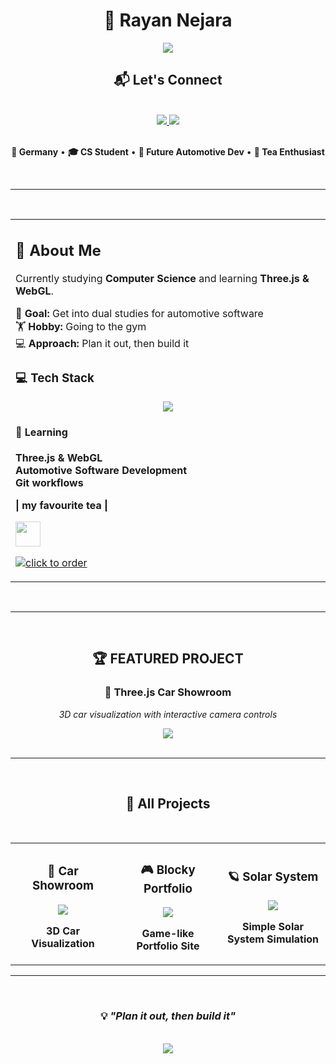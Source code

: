 <div align="center">

# 👋 Rayan Nejara

<img src="https://readme-typing-svg.herokuapp.com?font=Fira+Code&size=24&duration=3000&pause=1000&color=D2691E&background=FFFFFF00&center=true&vCenter=true&width=700&lines=Computer+Science+Student;Automotive+Enthusiast;WebGL+%26+Three.js+Learner" />

<br/>

## 📬 Let's Connect

<br>

<a href="https://www.linkedin.com/in/rayannejara/">
<img src="https://img.shields.io/badge/LinkedIn-0077B5?style=for-the-badge&logo=linkedin&logoColor=white" />
</a>
<a href="https://discord.gg/WTTypSwm35">
<img src="https://img.shields.io/badge/Discord-5865F2?style=for-the-badge&logo=discord&logoColor=white" />
</a>
<br>
<br/>

**📍 Germany** • **🎓 CS Student** • **🚗 Future Automotive Dev** • **🍵 Tea Enthusiast** 

</div>
<br/>

---

<br/>

<div align="center">
<table width="100%">
<tr>
<td width="1000px" valign="top">

## 🚀 About Me

Currently studying **Computer Science** and learning **Three.js & WebGL**. 

🎯 **Goal:** Get into dual studies for automotive software  
🏋️ **Hobby:** Going to the gym  
💻 **Approach:** Plan it out, then build it



### 💻 Tech Stack

<div align="center">
<img src="https://skillicons.dev/icons?i=js,threejs,html,css,git,github,neovim,blender,figma&theme=dark" />
</div>



#### 🎯 **Learning**
 **Three.js & WebGL**
 <br>
 **Automotive Software Development**
  <br>
 **Git workflows**
<br/>
 **<div>| my favourite tea |</div>**

<a align="center" target="_blank" href="https://www.ahmadtea.de/ahmad-tea-green-tea-br-250-g-loser-tee.html">
  <img height="40px" src="https://raw.githubusercontent.com/gist/R-Nejara/0b306b4415475c626f10c150ea3af3a5/raw/048931d160f4d30907ac5917a3be575f36aff41e/gistfile1.svg" style="vertical-align:middle; opacity:0.7;" />
</a>


<br/>

[![click to order](https://img.shields.io/badge/click-to%20order-brightgreen)](https://www.ahmadtea.de/ahmad-tea-green-tea-br-250-g-loser-tee.html)

</td>

</tr>
</table>
</div>

<br/>

---

<br/>

<div align="center">

🏆 **FEATURED PROJECT**
---
### 🚗 **Three.js Car Showroom** 
*3D car visualization with interactive camera controls*

<a href="https://github.com/R-Nejara/threejs-car-showroom">
<img src="https://img.shields.io/badge/🔥_VIEW_PROJECT-FF6347?style=for-the-badge&logo=github&logoColor=white" />
</a>

</div>

<br/>

---

<br/>

<div align="center">

  
## 🌟 All Projects

<table width="100%">
<tr>
<td width="33%" align="center">

### 🚗 **Car Showroom**
<a href="https://github.com/R-Nejara/threejs-car-showroom">
<img src="https://img.shields.io/badge/Three.js-FF6347?style=flat&logo=three.js&logoColor=white" />
</a>

**3D Car Visualization**

</td>
<td width="33%" align="center">

### 🎮 **Blocky Portfolio**
<a href="https://github.com/R-Nejara/blocky-portfolio-game">
<img src="https://img.shields.io/badge/WebGL-D2691E?style=flat&logo=webgl&logoColor=white" />
</a>

**Game-like Portfolio Site**

</td>
<td width="33%" align="center">

### 🪐 **Solar System**
<a href="https://github.com/R-Nejara/simple-solar-system-project">
<img src="https://img.shields.io/badge/JavaScript-CD853F?style=flat&logo=javascript&logoColor=black" />
</a>

**Simple Solar System Simulation**

</td>
</tr>
<br/>
</table>

</div>

---

<br/>

<div align="center">

  
### 💡 *"Plan it out, then build it"*
  <br>
  <img src="https://komarev.com/ghpvc/?username=R-Nejara&color=D2691E&style=flat-square&label=Profile+Views" />
</div>
